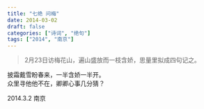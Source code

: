 ```yaml
---
title: "七绝 问梅"
date: 2014-03-02
draft: false
categories: ["诗词", "绝句"]
tags: ["2014", "南京"]
---
```


>2月23日访梅花山，遍山盛放而一枝含娇，思量里拟成四句记之。

披霜戴雪盼春来，一半含娇一半开。  
众里寻他他不在，卿卿心事几分猜？  

2014.3.2 南京  
